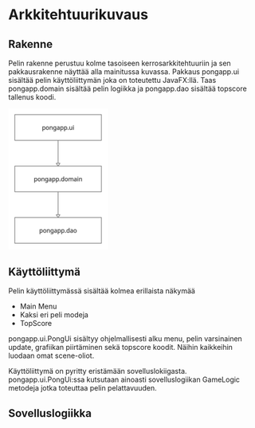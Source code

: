 # Arkkitehtuurikuvaus

## Rakenne

Pelin rakenne perustuu kolme tasoiseen kerrosarkkitehtuuriin ja sen pakkausrakenne näyttää alla mainitussa kuvassa. Pakkaus pongapp.ui sisältää pelin käyttöliittymän joka on toteutettu JavaFX:llä. Taas pongapp.domain sisältää pelin logiikka ja pongapp.dao sisältää topscore tallenus koodi.

<img src="https://github.com/Sinecos/ot-harjoitustyo/blob/master/pingpong/dokumentaatio/kuvat/uml_1.png" width="200">

## Käyttöliittymä

Pelin käyttöliittymässä sisältää kolmea erillaista näkymää
- Main Menu
- Kaksi eri peli modeja
- TopScore

pongapp.ui.PongUi sisältyy ohjelmallisesti alku menu, pelin varsinainen update, grafiikan piirtäminen sekä topscore koodit. Näihin kaikkeihin luodaan omat scene-oliot.

Käyttöliittymä on pyritty eristämään sovelluslokiigasta. pongapp.ui.PongUi:ssa kutsutaan ainoasti sovelluslogiikan GameLogic metodeja jotka toteuttaa pelin pelattavuuden.

## Sovelluslogiikka
